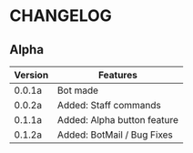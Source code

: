# CHANGELOG

## Alpha

Version | Features
------------ | -------------
0.0.1a | Bot made
0.0.2a | Added: Staff commands
0.1.1a | Added: Alpha button feature
0.1.2a | Added: BotMail / Bug Fixes
